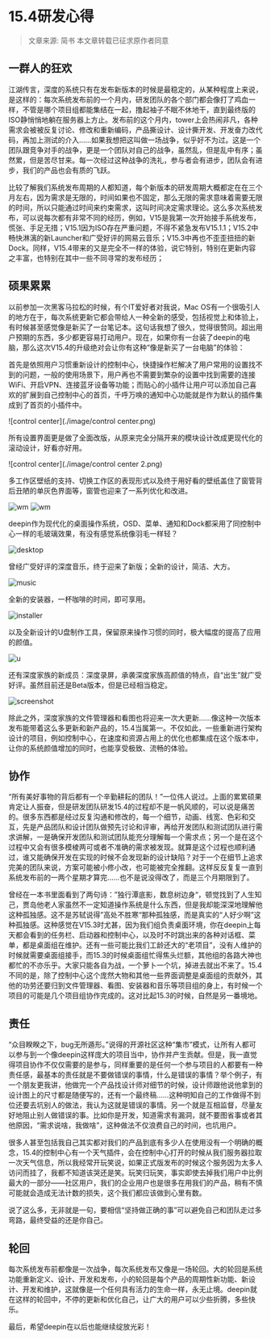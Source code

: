 # 15.4研发心得

> 文章来源: 简书 本文章转载已征求原作者同意

## 一群人的狂欢

江湖传言，深度的系统只有在发布新版本的时候是最稳定的，从某种程度上来说，是这样的：每次系统发布前的一个月内，研发团队的各个部门都会像打了鸡血一样，不管是哪个项目组都能集结在一起，撸起袖子不眠不休地干，直到最终版的ISO静悄悄地躺在服务器上方止。发布前的这个月内，tower上会热闹非凡，各种需求会被被反复讨论、修改和重新编码，产品撕设计、设计撕开发、开发奋力改代码，再加上测试的介入……如果我想把这叫做一场战争，似乎好不为过。这是一个团队跟竞争对手的战争，更是一个团队对自己的战争，虽然乱，但是乱中有序；虽然累，但是苦尽甘来。每一次经过这种战争的洗礼，参与者会有进步，团队会有进步，我们的产品也会有质的飞跃。

比较了解我们系统发布周期的人都知道，每个新版本的研发周期大概都定在在三个月左右，因为需求是无限的，时间如果也不固定，那么无限的需求意味着需要无限的时间，所以只能通过时间来约束需求，这叫时间决定需求理论。这么多次系统发布，可以说每次都有非常不同的经历，例如，V15是我第一次开始接手系统发布，慌张、手足无措；V15.1因为ISO存在严重问题，不得不紧急发布V15.1.1；V15.2中畅快淋漓的新Launcher和广受好评的网易云音乐；V15.3中再也不歪歪扭扭的新Dock。同样，V15.4带来的又是完全不一样的体验，说它特别，特别在更新内容之丰富，也特别在其中一些不同寻常的发布经历；

## 硕果累累
 以前参加一次黑客马拉松的时候，有个IT爱好者对我说，Mac OS有一个很吸引人的地方在于，每次系统更新它都会带给人一种全新的感受，包括视觉上和体验上，有时候甚至感觉像是新买了一台笔记本。这句话我想了很久，觉得很赞同。超出用户预期的东西，多少都更容易打动用户。现在，如果你有一台装了deepin的电脑，那么这次V15.4的升级绝对会让你有这种“像是新买了一台电脑”的体验：

首先是依照用户习惯重新设计的控制中心，快捷操作栏解决了用户常用的设置找不到的问题，一般的使用场景下，用户再也不需要到繁杂的设置中找到需要的连接WiFi、开启VPN、连接蓝牙设备等功能；而贴心的小插件让用户可以添加自己喜欢的扩展到自己控制中心的首页，千呼万唤的通知中心功能就是作为默认的插件集成到了首页的小插件中。

![control center](./image/control center.png)

所有设置界面更是做了全面改版，从原来完全分隔开来的模块设计改成更现代化的滚动设计，好看亦好用。

![control center](./image/control center 2.png)

多工作区壁纸的支持、切换工作区的表现形式以及终于用好看的壁纸盖住了窗管背后丑陋的单灰色界面等，窗管也迎来了一系列优化和改进。

![wm](./image/wm.png)
![wm](./image/wm2.png)

deepin作为现代化的桌面操作系统，OSD、菜单、通知和Dock都采用了同控制中心一样的毛玻璃效果，有没有感觉系统像羽毛一样轻？

![desktop](./image/desktop.png)

曾经广受好评的深度音乐，终于迎来了新版；全新的设计，简洁、大方。

![music](./image/music.png)

全新的安装器，一杯咖啡的时间，即可享用。

![installer](./image/installer.jpg)

以及全新设计的U盘制作工具，保留原来操作习惯的同时，极大幅度的提高了应用的颜值。

![u](./image/u.png)

还有深度家族的新成员：深度录屏，承袭深度家族高颜值的特点，自“出生”就广受好评。虽然目前还是Beta版本，但是已经相当稳定。

![screenshot](./image/screenshot.jpg)

除此之外，深度家族的文件管理器和看图也将迎来一次大更新……像这种一次版本发布能带着这么多更新和新产品的，15.4当属第一。不仅如此，一些重新进行架构设计的项目，例如控制中心，在速度和资源占用上的优化也都集成在这个版本中，让你的系统颜值增加的同时，也能享受极致、流畅的体验。

## 协作

 “所有美好事物的背后都有一个辛勤耕耘的团队！”一位伟人说过。上面的累累硕果肯定让人振奋，但是研发团队研发15.4的过程却不是一帆风顺的，可以说是痛苦的。很多东西都是经过反复沟通和修改的，每一个细节，动画、线宽、色彩和交互，先是产品团队和设计团队做预先讨论和评审，再给开发团队和测试团队进行需求讲解，一是确保开发团队和测试团队能充分理解每一个需求点；另一个是在这个过程中又会有很多模棱两可或者不准确的需求被发现。就算是这个过程也顺利通过，谁又能确保开发在实现的时候不会发现新的设计缺陷？对于一个在细节上追求完美的团队来说，方案可能被小修小改，也可能被完全推翻。这样反反复复一直到系统发布前的一两个星期才算完……也不是说没得改了，而是三个月期限到了。

曾经在一本书里面看到了两句诗：”独行潭底影，数息树边身“，顿觉找到了人生知己，贾岛他老人家虽然不一定知道操作系统是什么东西，但是我却能深深地理解他这种孤独感。这不是苏轼说得”高处不胜寒“那种孤独感，而是真实的“人好少啊”这种孤独感。这种感觉在V15.3时尤甚，因为我们组负责桌面环境，你在deepin上每天都会看到的任务栏、启动器和控制中心，以及时不时跳出来的各种对话框、菜单，都是桌面组在维护。还有一些可能比我们工龄还大的“老项目”，没有人维护的时候就需要桌面组接手，而15.3的时候桌面组忙得焦头烂额，其他组的各路大神也都忙的不亦乐乎。大家只能各自为战，一个萝卜一个坑，掉进去就出不来了。15.4不同的是，除了控制中心这个庞然大物和其他一些界面调整是桌面组的贡献外，其他的功劳还要归到文件管理器、看图、安装器和音乐等项目组的身上，有时候一个项目的可能是几个项目组协作完成的。这对比起15.3的时候，自然是另一番境地。

## 责任

 “众目睽睽之下，bug无所遁形。”说得的开源社区这种“集市”模式，让所有人都可以参与到一个像deepin这样庞大的项目当中，协作并产生贡献。但是，我一直觉得项目协作不仅仅需要的是参与，同样重要的是任何一个参与项目的人都要有一种责任感，最基本的责任就是不要做错误的事情，什么是错误的事情？举个例子，有一个朋友更我讲，他做完一个产品找设计师对细节的时候，设计师跟他说他拿到的设计图上的尺寸都是随便写的，还有一个最终稿……这种明知自己的工作做得不到位还要去坑别人的做法，我认为这就是错误的事情。另一个就是互相监督，尽量友好地阻止别人做错误的事。比如你是开发，知道需求有漏洞，就不要图省事或者其他原因，“需求说啥，我做啥”，这种做法不仅浪费自己的时间，也坑用户。

很多人甚至包括我自己其实都对我们的产品到底有多少人在使用没有一个明确的概念，15.4的控制中心有一个天气插件，会在控制中心打开的时候从我们服务器拉取一次天气信息，所以我经常开玩笑说，如果正式版发布的时候这个服务因为太多人访问而挂了，我都不知道该哭还是笑。玩笑归玩笑，事实即使去掉我们用户中比例最大的一部分——社区用户，我们的企业用户也是很多在用我们的产品，稍有不慎可能就会造成无法计数的损失，这个我们都应该做到心里有数。

说了这么多，无非就是一句，要相信“坚持做正确的事”可以避免自己和团队走过多弯路，最终受益的还是你自己。

## 轮回

 每次系统发布前都像是一次战争，每次系统发布又像是一场轮回。大的轮回是系统功能重新定义、设计、开发和发布，小的轮回是每个产品的周期性新功能、新设计、开发和维护，这就像是一个任何具有活力的生命一样，永无止境。deepin就在这样的轮回中，不停的更新和优化自己，让广大的用户可以少些折腾，多些快乐。

最后，希望deepin在以后也能继续绽放光彩！

